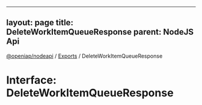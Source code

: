 
---
layout: page
title: DeleteWorkItemQueueResponse
parent: NodeJS Api
---
[@openiap/nodeapi](../README.md) / [Exports](../modules.md) / DeleteWorkItemQueueResponse

# Interface: DeleteWorkItemQueueResponse

